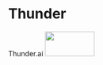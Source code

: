 # Thunder
Thunder.ai
<img src="https://user-images.githubusercontent.com/89540931/175563348-32560258-eec8-41a7-882d-943ce4e6be4b.svg" width=100 height=50></img>
